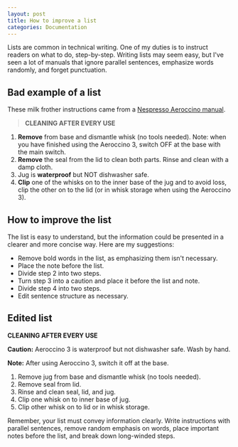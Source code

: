 ```yaml
---
layout: post
title: How to improve a list
categories: Documentation
---
```


Lists are common in technical writing. One of my duties is to instruct readers on what to do, step-by-step. Writing lists may seem easy, but I've seen a lot of manuals that ignore parallel sentences, emphasize words randomly, and forget punctuation.

## Bad example of a list

These milk frother instructions came from a [Nespresso Aeroccino manual](https://www.nespresso.com/shared_res/manuals/aeroccino/aero_aero3_112010.pdf).

> **CLEANING AFTER EVERY USE**
1. **Remove** from base and dismantle whisk (no tools needed). Note: when you have finished using the Aeroccino 3, switch OFF at the base with the main switch.
2. **Remove** the seal from the lid to clean both parts. Rinse and clean with a damp cloth.
3. Jug is **waterproof** but NOT dishwasher safe.
4. **Clip** one of the whisks on to the inner base of the jug and to avoid loss, clip the other on to the lid (or in whisk storage when using the Aeroccino 3).

## How to improve the list

The list is easy to understand, but the information could be presented in a clearer and more concise way. Here are my suggestions:

* Remove bold words in the list, as emphasizing them isn't necessary.
* Place the note before the list.
* Divide step 2 into two steps.
* Turn step 3 into a caution and place it before the list and note.
* Divide step 4 into two steps.
* Edit sentence structure as necessary.

## Edited list

**CLEANING AFTER EVERY USE**

**Caution:** Aeroccino 3 is waterproof but not dishwasher safe. Wash by hand.

**Note:** After using Aeroccino 3, switch it off at the base.

1. Remove jug from base and dismantle whisk (no tools needed).
2. Remove seal from lid.
3. Rinse and clean seal, lid, and jug.
4. Clip one whisk on to inner base of jug.
5. Clip other whisk on to lid or in whisk storage.

Remember, your list must convey information clearly. Write instructions with parallel sentences, remove random emphasis on words, place important notes before the list, and break down long-winded steps. 
